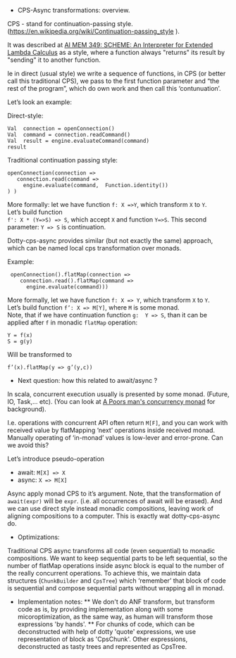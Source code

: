 
* CPS-Async transformations: overview.

CPS - stand for continuation-passing style. (https://en.wikipedia.org/wiki/Continuation-passing_style ).

It was described at [AI MEM 349: SCHEME: An Interpreter for Extended Lambda Calculus](https://dspace.mit.edu/handle/1721.1/5794) as a style, where a function always "returns" its result by "sending" it to another function. 

Ie in direct (usual style)  we write a sequence of functions, in CPS (or better call this traditional CPS), we pass to the first function parameter and “the rest of the program”, which do own work and then call this ‘contunuation’.

Let’s look an example:

Direct-style:

```
Val  connection = openConnection()
Val  command = connection.readCommand()
Val  result = engine.evaluateCommand(command)
result
```

Traditional continuation passing style:

```
openConnection(connection =>
   connection.read(command =>
     engine.evaluate(command,  Function.identity())
) )
```


More formally: let we have function  ```f: X =>Y```,  which transform ```X``` to ```Y```.  
Let’s build function  
 ``` f': X * (Y=>S) => S ```, which accept ```X``` and function ```Y=>S```.  This second parameter:  ```Y => S``` is continuation.

Dotty-cps-async provides similar (but not exactly the same) approach, which can be named local cps transformation over monads. 

Example:
```
 openConnection().flatMap(connection =>
    connection.read().flatMap(command =>
      engine.evaluate(command)))
```

More formally, let we have function ```f: X => Y```, which transform ```X``` to ```Y```.   
Let’s build function ```f’: X => M[Y]```,  where ```M``` is some monad.  
Note, that if we have continuation function  ```g:  Y => S```, than it can be applied after ```f``` in monadic ```flatMap``` operation:

```
Y = f(x)
S = g(y)
```

Will be transformed to 

```
f’(x).flatMap(y => g’(y,c))
```

* Next question: how this related to await/async ?

In scala, concurrent execution usually is presented by some monad.  (Future, IO, Task,...  etc).
(You can look at  [A Poors man's concurrency monad](https://pdfs.semanticscholar.org/d4e0/a8554588b91f7404a75bd79807c08771da22.pdf) for background).

I.e. operations with concurrent API  often return ```M[F]```, and you can work with received value by flatMapping ‘next’  operations inside received monad.  Manually operating of  ‘in-monad’ values is low-lever and error-prone.   Can we avoid this?

  Let’s introduce pseudo-operation 

 * await:  ```M[X] => X```
 * async:  ```X => M[X]```

Async apply monad CPS to it’s argument.  Note, that the transformation of ```await(expr)``` will be ```expr```.  (i.e. all occurrences of await will be erased).  And we can use direct style instead monadic compositions, leaving work of aligning compositions to a computer.  This is exactly wat dotty-cps-async do.


* Optimizations:

Traditional CPS async transforms all code (even sequential) to monadic compositions.
We want to keep sequential parts to be left sequential, so the number of flatMap operations inside async block is equal to the number of the really concurrent operations.
 To achieve this, we maintain data structures (```ChunkBuilder``` and ```CpsTree```) which ‘remember’ that block of code is sequential and compose sequential parts without wrapping all in monad.


* Implementation notes:
** We don't do ANF transform, but transform code as is, by providing implementation along with some micoroptimization, as the same way, as human will transform those expressions 'by hands'.
** For chunks of code, which can be deconstructed with help of dotty 'quote' expressions, we use representation of block as 'CpsChunk'. Other expressions, deconstructed as tasty trees and represented as CpsTree.



